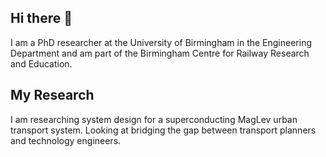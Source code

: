 ## Hi there 👋

I am a PhD researcher at the University of Birmingham in the Engineering Department and am part of the Birmingham Centre for Railway Research and Education.

## My Research
I am researching system design for a superconducting MagLev urban transport system. Looking at bridging the gap between transport planners and technology engineers.

<!--
**cxd309/cxd309** is a ✨ _special_ ✨ repository because its `README.md` (this file) appears on your GitHub profile.

Here are some ideas to get you started:

- 🔭 I’m currently working on ...
- 🌱 I’m currently learning ...
- 👯 I’m looking to collaborate on ...
- 🤔 I’m looking for help with ...
- 💬 Ask me about ...
- 📫 How to reach me: ...
- 😄 Pronouns: ...
- ⚡ Fun fact: ...
-->
